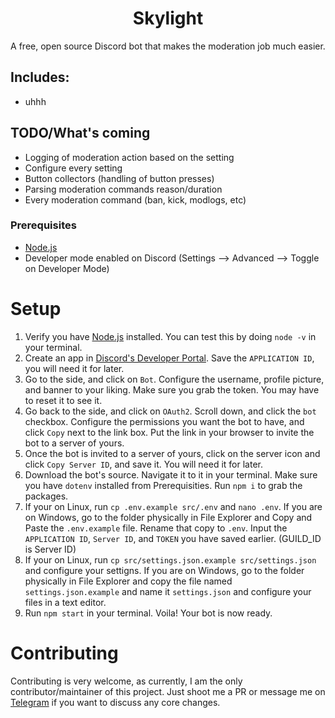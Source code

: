 <div align=center>
  <h1>Skylight</h1>
  <p>A free, open source Discord bot that makes the moderation job much easier. </p>
</div>    

## Includes: 
- uhhh

## TODO/What's coming
- Logging of moderation action based on the setting
- Configure every setting 
- Button collectors (handling of button presses)
- Parsing moderation commands reason/duration
- Every moderation command (ban, kick, modlogs, etc)

### Prerequisites 
- [Node.js](https://nodejs.org/en)
- Developer mode enabled on Discord (Settings --> Advanced --> Toggle on Developer Mode)

# Setup
1. Verify you have [Node.js](https://nodejs.org/en) installed. You can test this by doing `node -v` in your terminal.
2. Create an app in [Discord's Developer Portal](https://discord.com/developers). Save the `APPLICATION ID`, you will need it for later.
3. Go to the side, and click on `Bot`. Configure the username, profile picture, and banner to your liking. Make sure you grab the token. You may have to reset it to see it.
4. Go back to the side, and click on `OAuth2`. Scroll down, and click the `bot` checkbox. Configure the permissions you want the bot to have, and click `Copy` next to the link box. Put the link in your browser to invite the bot to a server of yours.
5. Once the bot is invited to a server of yours, click on the server icon and click `Copy Server ID`, and save it. You will need it for later.
6. Download the bot's source. Navigate it to it in your terminal. Make sure you have `dotenv` installed from Prerequisities. Run `npm i` to grab the packages.
7. If your on Linux, run `cp .env.example src/.env` and `nano .env`. If you are on Windows, go to the folder physically in File Explorer and Copy and Paste the `.env.example` file. Rename that copy to `.env`. Input the `APPLICATION ID`, `Server ID`, and `TOKEN` you have saved earlier. (GUILD_ID is Server ID)
8. If your on Linux, run `cp src/settings.json.example src/settings.json` and configure your settigns. If you are on Windows, go to the folder physically in File Explorer and copy the file named `settings.json.example` and name it `settings.json` and configure your files in a text editor.
8. Run `npm start` in your terminal. Voila! Your bot is now ready.

# Contributing
Contributing is very welcome, as currently, I am the only contributor/maintainer of this project. Just shoot me a PR or message me on [Telegram](https://t.me/aloshhTM) if you want to discuss any core changes.



